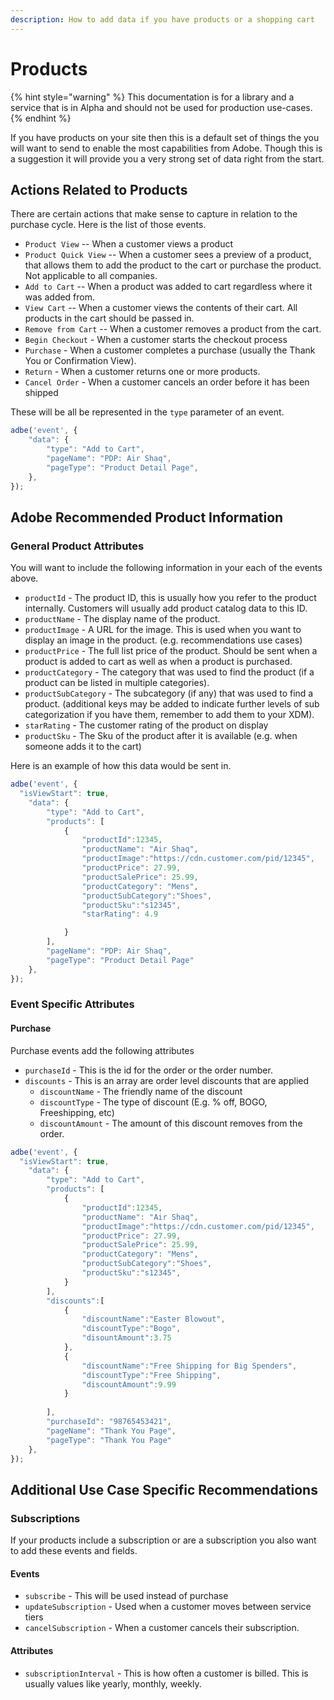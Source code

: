 ```yaml
---
description: How to add data if you have products or a shopping cart
---
```


# Products

{% hint style="warning" %}
This documentation is for a library and a service that is in Alpha and should not be used for production use-cases. 
{% endhint %}

If you have products on your site then this is a default set of things the you will want to send to enable the most capabilities from Adobe. Though this is a suggestion it will provide you a very strong set of data right from the start. 

## Actions Related to Products

There are certain actions that make sense to capture in relation to the purchase cycle. Here is the list of those events. 

* `Product View` -- When a customer views a product
* `Product Quick View` -- When a customer sees a preview of a product, that allows them to add the product to the cart or purchase the product. Not applicable to all companies. 
* `Add to Cart` -- When a product was added to cart regardless where it was added from. 
* `View Cart` -- When a customer views the contents of their cart. All products in the cart should be passed in. 
* `Remove from Cart` -- When a customer removes a product from the cart. 
* `Begin Checkout` - When a customer starts the checkout process
* `Purchase` - When a customer completes a purchase \(usually the Thank You or Confirmation View\). 
* `Return` - When a customer returns one or more products. 
* `Cancel Order` - When a customer cancels an order before it has been shipped

These will be all be represented in the `type` parameter of an event. 

```javascript
adbe('event', {
	"data": {
		"type": "Add to Cart",		
		"pageName": "PDP: Air Shaq",
		"pageType": "Product Detail Page",
	},
});
```

## Adobe Recommended Product Information

### General Product Attributes

You will want to include the following information in your each of the events above. 

* `productId` - The product ID, this is usually how you refer to the product internally. Customers will usually add product catalog data to this ID. 
* `productName` - The display name of the product. 
* `productImage` - A URL for the image. This is used when you want to display an image in the product. \(e.g. recommendations use cases\)
* `productPrice` - The full list price of the product. Should be sent when a product is added to cart as well as when a product is purchased. 
* `productCategory` - The category that was used to find the product \(if a product can be listed in multiple categories\). 
* `productSubCategory` - The subcategory \(if any\) that was used to find a product. \(additional keys may be added to indicate further levels of sub categorization if you have them, remember to add them to your XDM\). 
* `starRating` - The customer rating of the product on display
* `productSku` - The Sku of the product after it is available \(e.g. when someone adds it to the cart\)

Here is an example of how this data would be sent in. 

```javascript
adbe('event', {
  "isViewStart": true,
	"data": {
		"type": "Add to Cart",
		"products": [
			{
				"productId":12345,
				"productName": "Air Shaq",
				"productImage":"https://cdn.customer.com/pid/12345",
				"productPrice": 27.99,
				"productSalePrice": 25.99,
				"productCategory": "Mens",
				"productSubCategory":"Shoes",
				"productSku":"s12345",
				"starRating": 4.9

			}
		],
		"pageName": "PDP: Air Shaq",
		"pageType": "Product Detail Page"
	},
});
```

### Event Specific Attributes

#### Purchase

Purchase events add the following attributes

* `purchaseId` - This is the id for the order or the order number. 
* `discounts` - This is an array are order level discounts that are applied 
  * `discountName` - The friendly name of the discount
  * `discountType` - The type of discount \(E.g. % off, BOGO, Freeshipping, etc\)
  * `discountAmount` - The amount of this discount removes from the order. 

```javascript
adbe('event', {
  "isViewStart": true,
	"data": {
		"type": "Add to Cart",
		"products": [
			{
				"productId":12345,
				"productName": "Air Shaq",
				"productImage":"https://cdn.customer.com/pid/12345",
				"productPrice": 27.99,
				"productSalePrice": 25.99,
				"productCategory": "Mens",
				"productSubCategory":"Shoes",
				"productSku":"s12345",
			}
		],
		"discounts":[
			{
				"discountName":"Easter Blowout",
				"discountType":"Bogo",
				"disountAmount":3.75
			},
			{
				"discountName":"Free Shipping for Big Spenders",
				"discountType":"Free Shipping",
				"discountAmount":9.99
			}
				
		],
		"purchaseId": "98765453421",
		"pageName": "Thank You Page",
		"pageType": "Thank You Page"
	},
});
```

## Additional Use Case Specific Recommendations

### Subscriptions

If your products include a subscription or are a subscription you also want to add these events and fields. 

#### Events

* `subscribe` - This will be used instead of purchase
* `updateSubscription` - Used when a customer moves between service tiers
* `cancelSubscription` - When a customer cancels their subscription.

#### Attributes 

* `subscriptionInterval` - This is how often a customer is billed. This is usually values like yearly, monthly, weekly. 



